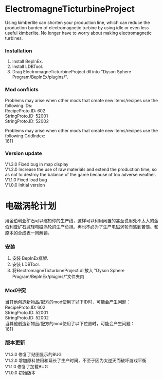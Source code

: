 # ElectromagneTicturbineProject
Using kimberlite can shorten your production line, which can reduce the production burden of electromagnetic turbine by using idle or even less useful kimberlite. No longer have to worry about making electromagnetic turbines.  

### Installation
1. Install BepInEx.  
2. Install LDBTool.   
3. Drag ElectromagneTicturbineProject.dll into "Dyson Sphere Program/BepInEx/plugins/".  

### Mod conflicts  
Problems may arise when other mods that create new items/recipes use the following IDs:  
RecipeProto.ID: 602  
StringProto.ID: 52001  
StringProto.ID: 52002  

Problems may arise when other mods that create new items/recipes use the following GridIndex:  
1611  

### Version update  
V1.3.0 Fixed bug in map display  
V1.2.0 Increase the use of raw materials and extend the production time, so as not to destroy the balance of the game because of too adverse weather.  
V1.1.0 Fixed load bug  
V1.0.0 Initial version  

# 电磁涡轮计划  
用金伯利亚矿石可以缩短你的生产线，这样可以利用闲置的甚至说用处不太大的金伯利亚矿石减轻电磁涡轮的生产负担。再也不必为了生产电磁涡轮而感到苦恼。和原本的合成表一同解锁。  
### 安装  
1. 安装 BepInEx框架.  
2. 安装 LDBTool.  
3. 将ElectromagneTicturbineProject.dll放入 "Dyson Sphere Program/BepInEx/plugins/"文件夹内  

### Mod冲突
当其他创造新物品/配方的mod使用了以下ID时，可能会产生问题：  
RecipeProto.ID: 602  
StringProto.ID: 52001  
StringProto.ID: 52002  
当其他创造新物品/配方的mod使用了以下位置时，可能会产生问题：  
1611

### 版本更新
V1.3.0 修复了贴图显示的BUG  
V1.2.0 增加原料使用和延长了生产时间，不至于因为太逆天而破坏游戏平衡  
V1.1.0 修复了加载BUG  
V1.0.0 初始版本  

